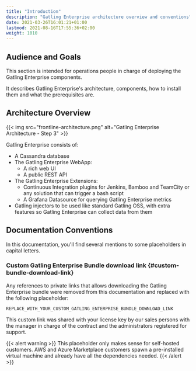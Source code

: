 ```yaml
---
title: "Introduction"
description: "Gatling Enterprise architecture overview and conventions"
date: 2021-03-26T16:01:21+01:00
lastmod: 2021-08-16T17:55:36+02:00
weight: 1010
---
```


## Audience and Goals

This section is intended for operations people in charge of deploying the Gatling Enterprise components.

It describes Gatling Enterprise's architecture, components, how to install them and what the prerequisites are.

## Architecture Overview

{{< img src="frontline-architecture.png" alt="Gatling Enterprise Architecture - Step 3" >}}

Gatling Enterprise consists of:

- A Cassandra database
- The Gatling Enterprise WebApp:
  * A rich web UI
  * A public REST API
- The Gatling Enterprise Extensions:
  * Continuous Integration plugins for Jenkins, Bamboo and TeamCity or any solution that can trigger a bash script
  * A Grafana Datasource for querying Gatling Enterprise metrics
- Gatling injectors to be used like standard Gatling OSS, with extra features so Gatling Enterprise can collect data from them

## Documentation Conventions

In this documentation, you'll find several mentions to some placeholders in capital letters.

### Custom Gatling Enterprise Bundle download link {#custom-bundle-download-link}

Any references to private links that allows downloading the Gatling Enterprise bundle were removed from this documentation and replaced with the following placeholder:

```
REPLACE_WITH_YOUR_CUSTOM_GATLING_ENTERPRISE_BUNDLE_DOWNLOAD_LINK
```

This custom link was shared with your license key by our sales persons with the manager in charge of the contract and the administrators registered for support.

{{< alert warning >}}
This placeholder only makes sense for self-hosted customers. AWS and Azure Marketplace customers spawn a pre-installed virtual machine and already have all the dependencies needed.
{{< /alert >}}
